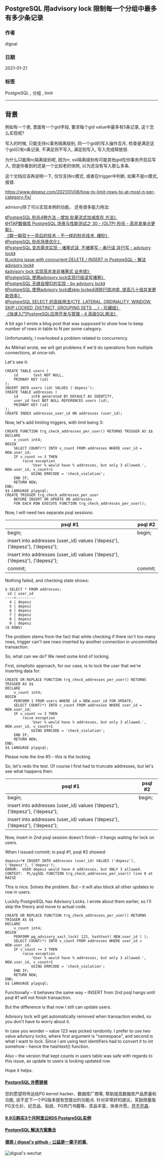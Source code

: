 ## PostgreSQL 用advisory lock 限制每一个分组中最多有多少条记录   
    
### 作者    
digoal    
    
### 日期    
2021-01-21     
    
### 标签    
PostgreSQL , 分组 , limit    
    
----    
    
## 背景    
例如有一个表, 里面有一个gid字段, 要求每个gid value中最多有5条记录, 这个怎么实现呢?  
  
写入的时候, 只能支持rc事务隔离级别, 同一个gid的写入操作互斥, 检查是满足这个gid只有n条记录, 不满足则不写入, 满足则写入, 写入完成释放锁.    
  
为什么只能用rc隔离级别呢, 因为rr, ssi隔离级别有可能其他gid在你事务开启后写入, 但是你看到的还是一个比较老的快照, 以为还没有写入那么多条.   
  
这个文档应该再说明一下, 仅仅支持rc模式, 或者在trigger中判断, 如果不是rc模式, 报错.    
  
https://www.depesz.com/2021/01/08/how-to-limit-rows-to-at-most-n-per-category-fix/  
  
advisory除了可以实现本例的功能， 还有很多能力用法:   
  
[《PostgreSQL 秒杀4种方法 - 增加 批量流式加减库存 方法》](../201801/20180105_03.md)  
[《HTAP数据库 PostgreSQL 场景与性能测试之 30 - (OLTP) 秒杀 - 高并发单点更新》](../201711/20171107_31.md)  
[《聊一聊双十一背后的技术 - 不一样的秒杀技术, 裸秒》](../201611/20161117_01.md)  
[《PostgreSQL 秒杀场景优化》](../201509/20150914_01.md)  
[《PostgreSQL 变态需求实现 - 堵塞式读, 不堵塞写 - 串行读,并行写 - advisory lock》](../202005/20200517_01.md)  
[《Locking issue with concurrent DELETE / INSERT in PostgreSQL - 解法 advisory lock》](../201810/20181018_04.md)  
[《advisory lock 实现高并发非堵塞式 业务锁》](../201707/20170720_01.md)  
[《PostgreSQL 使用advisory lock实现行级读写堵塞》](../201705/20170507_02.md)  
[《PostgreSQL 无缝自增ID的实现 - by advisory lock》](../201610/20161020_02.md)  
[《PostgreSQL 使用advisory lock或skip locked消除行锁冲突, 提高几十倍并发更新效率》](../201610/20161018_01.md)  
[《PostgreSQL SELECT 的高级用法(CTE, LATERAL, ORDINALITY, WINDOW, SKIP LOCKED, DISTINCT, GROUPING SETS, ...) - 珍藏级》](../201802/20180226_05.md)  
[《快速入门PostgreSQL应用开发与管理 - 4 高级SQL用法》](../201704/20170411_04.md)  
  
  
A bit ago I wrote a blog post that was supposed to show how to keep number of rows in table to N per some category.  
  
Unfortunately, I overlooked a problem related to concurrency.  
  
  
As Mikhail wrote, we will get problems if we'd do operations from multiple connections, at once-ish.  
  
Let's see it:  
  
```  
CREATE TABLE users (  
    id       text NOT NULL,  
    PRIMARY KEY (id)  
);  
INSERT INTO users (id) VALUES ('depesz');  
CREATE TABLE addresses (  
    id      int8 generated BY DEFAULT AS IDENTITY,  
    user_id text NOT NULL REFERENCES users (id),  
    PRIMARY KEY (id)  
);  
CREATE INDEX addresses_user_id ON addresses (user_id);  
```  
  
Now, let's add limiting triggers, with limit being 3:  
  
```  
CREATE FUNCTION trg_check_addresses_per_user() RETURNS TRIGGER AS $$  
DECLARE  
    v_count int4;  
BEGIN  
    SELECT COUNT(*) INTO v_count FROM addresses WHERE user_id = NEW.user_id;  
    IF v_count >= 3 THEN  
        raise exception  
            'User % would have % addresses, but only 3 allowed.', NEW.user_id, v_count+1  
            USING ERRCODE = 'check_violation';  
    END IF;  
    RETURN NEW;  
END;  
$$ LANGUAGE plpgsql;  
CREATE TRIGGER trg_check_addresses_per_user  
    BEFORE INSERT OR UPDATE ON addresses  
    FOR EACH ROW EXECUTE FUNCTION trg_check_addresses_per_user();  
```  
  
Now, I will need two separate psql sessions:  
  
psql #1	| psql #2  
---|---  
begin;	|begin;  
insert into addresses (user_id) values (‘depesz'), (‘depesz'), (‘depesz');	 |   
 | 	insert into addresses (user_id) values (‘depesz'), (‘depesz'), (‘depesz');  
commit;	| commit;  
  
Nothing failed, and checking state shows:  
  
```  
$ SELECT * FROM addresses;  
 id | user_id   
----+---------  
  4 | depesz  
  5 | depesz  
  6 | depesz  
  7 | depesz  
  8 | depesz  
  9 | depesz  
(6 ROWS)  
```  
  
The problem stems from the fact that while checking if there isn't too many rows, trigger can't see rows inserted by another connection in uncommitted transaction.  
  
So, what can we do? We need some kind of locking.  
  
First, simplistic approach, for our case, is to lock the user that we're inserting data for:  
  
```  
CREATE OR REPLACE FUNCTION trg_check_addresses_per_user() RETURNS TRIGGER AS $$  
DECLARE  
    v_count int4;  
BEGIN  
    PERFORM 1 FROM users WHERE id = NEW.user_id FOR UPDATE;  
    SELECT COUNT(*) INTO v_count FROM addresses WHERE user_id = NEW.user_id;  
    IF v_count >= 3 THEN  
        raise exception  
            'User % would have % addresses, but only 3 allowed.', NEW.user_id, v_count+1  
            USING ERRCODE = 'check_violation';  
    END IF;  
    RETURN NEW;  
END;  
$$ LANGUAGE plpgsql;  
```  
  
Please note the line #5 – this is the locking.  
  
So, let's redo the test. Of course I first had to truncate addresses, but let's see what happens then:  
  
psql #1	|psql #2  
---|---  
begin;	|begin;  
insert into addresses (user_id) values (‘depesz'), (‘depesz'), (‘depesz');	 |   
 | 	insert into addresses (user_id) values (‘depesz'), (‘depesz'), (‘depesz');  
  
Now, insert in 2nd psql session doesn't finish – it hangs waiting for lock on users.  
  
When I issued commit; in psql #1, psql #2 showed:  
  
```  
depesz=*# INSERT INTO addresses (user_id) VALUES ('depesz'), ('depesz'), ('depesz');  
ERROR:  USER depesz would have 4 addresses, but ONLY 3 allowed.  
CONTEXT:  PL/pgSQL FUNCTION trg_check_addresses_per_user() line 8 at RAISE  
```  
  
This is nice. Solves the problem. But – it will also block all other updates to row in users.  
  
Luckily PostgreSQL has Advisory Locks. I wrote about them earlier, so I'll skip the theory and move to actual code.  
  
```  
CREATE OR REPLACE FUNCTION trg_check_addresses_per_user() RETURNS TRIGGER AS $$  
DECLARE  
    v_count int4;  
BEGIN  
    PERFORM pg_advisory_xact_lock( 123, hashtext( NEW.user_id ) );  
    SELECT COUNT(*) INTO v_count FROM addresses WHERE user_id = NEW.user_id;  
    IF v_count >= 3 THEN  
        raise exception  
            'User % would have % addresses, but only 3 allowed.', NEW.user_id, v_count+1  
            USING ERRCODE = 'check_violation';  
    END IF;  
    RETURN NEW;  
END;  
$$ LANGUAGE plpgsql;  
```  
  
Functionally – it behaves the same way – INSERT from 2nd psql hangs until psql #1 will not finish transaction.  
  
But the difference is that now I still can update users.  
  
Advisory lock will get automatically removed when transaction ended, so you don't have to worry about it.  
  
In case you wonder – value 123 was picked randomly. I prefer to use two value advisory locks, where first argument is “namespace", and second is what I want to lock. Since I am using text identifiers had to convert it to int somehow – hence the hashtext() function.  
  
Also – the version that kept counts in users table was safe with regards to this issue, as update to users is locking updated row.  
  
Hope it helps.  
      
  
#### [PostgreSQL 许愿链接](https://github.com/digoal/blog/issues/76 "269ac3d1c492e938c0191101c7238216")
您的愿望将传达给PG kernel hacker、数据库厂商等, 帮助提高数据库产品质量和功能, 说不定下一个PG版本就有您提出的功能点. 针对非常好的提议，奖励限量版PG文化衫、纪念品、贴纸、PG热门书籍等，奖品丰富，快来许愿。[开不开森](https://github.com/digoal/blog/issues/76 "269ac3d1c492e938c0191101c7238216").  
  
  
#### [9.9元购买3个月阿里云RDS PostgreSQL实例](https://www.aliyun.com/database/postgresqlactivity "57258f76c37864c6e6d23383d05714ea")
  
  
#### [PostgreSQL 解决方案集合](https://yq.aliyun.com/topic/118 "40cff096e9ed7122c512b35d8561d9c8")
  
  
#### [德哥 / digoal's github - 公益是一辈子的事.](https://github.com/digoal/blog/blob/master/README.md "22709685feb7cab07d30f30387f0a9ae")
  
  
![digoal's wechat](../pic/digoal_weixin.jpg "f7ad92eeba24523fd47a6e1a0e691b59")
  
